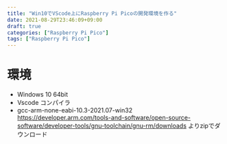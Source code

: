 ```yaml
---
title: "Win10でVScode上にRaspberry Pi Picoの開発環境を作る"
date: 2021-08-29T23:46:09+09:00
draft: true
categories: ["Raspberry Pi Pico"]
tags: ["Raspberry Pi Pico"]
---
```


# 環境
* Windows 10 64bit
* Vscode
コンパイラ
* gcc-arm-none-eabi-10.3-2021.07-win32  
https://developer.arm.com/tools-and-software/open-source-software/developer-tools/gnu-toolchain/gnu-rm/downloads よりzipでダウンロード
